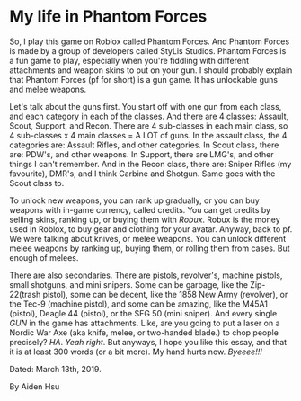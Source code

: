 # My life in Phantom Forces

So, I play this game on Roblox called Phantom Forces. And Phantom Forces is made by a group of developers called StyLis Studios. Phantom Forces is a fun game to play, especially when you're fiddling with different attachments and weapon skins to put on your gun. I should probably explain that Phantom Forces (pf for short) is a gun game. It has unlockable guns and melee weapons. 

Let's talk about the guns first. You start off with one gun from each class, and each category in each of the classes. And there are 4 classes: Assault, Scout, Support, and Recon. There are 4 sub-classes in each main class, so 4 sub-classes x 4 main classes = A LOT of guns. In the assault class, the 4 categories are: Assault Rifles, and other categories. In Scout class, there are: PDW's, and other weapons. In Support, there are LMG's, and other things I can't remember. And in the Recon class, there are: Sniper Rifles (my favourite), DMR's, and I think Carbine and Shotgun. Same goes with the Scout class to. 

To unlock new weapons, you can rank up gradually, or you can buy weapons with in-game currency, called credits. You can get credits by selling skins, ranking up, or buying them with _Robux_. Robux is the money used in Roblox, to buy gear and clothing for your avatar. Anyway, back to pf. We were talking about knives, or melee weapons. You can unlock different melee weapons by ranking up, buying them, or rolling them from cases. But enough of melees. 

There are also secondaries. There are pistols, revolver's, machine pistols, small shotguns, and mini snipers. Some can be garbage, like the Zip-22(trash pistol), some can be decent, like the 1858 New Army (revolver), or the Tec-9 (machine pistol), and some can be amazing, like the M45A1 (pistol), Deagle 44 (pistol), or the SFG 50 (mini sniper). And every single _GUN_ in the game has attachments. Like, are you going to put a laser on a Nordic War Axe (aka knife, melee, or two-handed blade.) to chop people precisely? _HA_. _Yeah right_. But anyways, I hope you like this essay, and that it is at least 300 words (or a bit more). My hand hurts now. _Byeeee!!!_

Dated: March 13th, 2019.

By Aiden Hsu
